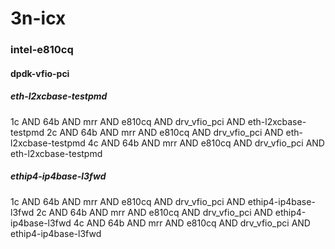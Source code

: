 # 3n-icx
### intel-e810cq
#### dpdk-vfio-pci
##### eth-l2xcbase-testpmd
1c AND 64b AND mrr AND e810cq AND drv_vfio_pci AND eth-l2xcbase-testpmd
2c AND 64b AND mrr AND e810cq AND drv_vfio_pci AND eth-l2xcbase-testpmd
4c AND 64b AND mrr AND e810cq AND drv_vfio_pci AND eth-l2xcbase-testpmd
##### ethip4-ip4base-l3fwd
1c AND 64b AND mrr AND e810cq AND drv_vfio_pci AND ethip4-ip4base-l3fwd
2c AND 64b AND mrr AND e810cq AND drv_vfio_pci AND ethip4-ip4base-l3fwd
4c AND 64b AND mrr AND e810cq AND drv_vfio_pci AND ethip4-ip4base-l3fwd
